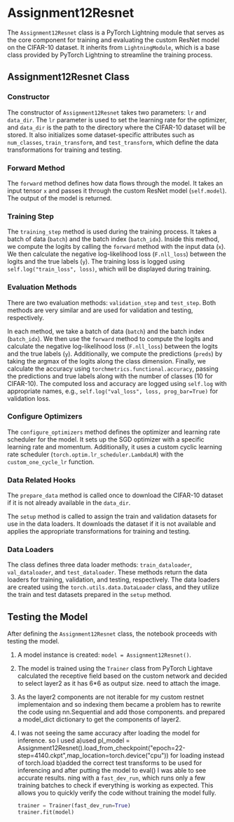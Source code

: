 # Assignment12Resnet 

The `Assignment12Resnet` class is a PyTorch Lightning module that serves as the core component for training and evaluating the custom ResNet model on the CIFAR-10 dataset. It inherits from `LightningModule`, which is a base class provided by PyTorch Lightning to streamline the training process.

## Assignment12Resnet Class

### Constructor

The constructor of `Assignment12Resnet` takes two parameters: `lr` and `data_dir`. The `lr` parameter is used to set the learning rate for the optimizer, and `data_dir` is the path to the directory where the CIFAR-10 dataset will be stored. It also initializes some dataset-specific attributes such as `num_classes`, `train_transform`, and `test_transform`, which define the data transformations for training and testing.

### Forward Method

The `forward` method defines how data flows through the model. It takes an input tensor `x` and passes it through the custom ResNet model (`self.model`). The output of the model is returned.

### Training Step

The `training_step` method is used during the training process. It takes a batch of data (`batch`) and the batch index (`batch_idx`). Inside this method, we compute the logits by calling the `forward` method with the input data (`x`). We then calculate the negative log-likelihood loss (`F.nll_loss`) between the logits and the true labels (`y`). The training loss is logged using `self.log("train_loss", loss)`, which will be displayed during training.

### Evaluation Methods

There are two evaluation methods: `validation_step` and `test_step`. Both methods are very similar and are used for validation and testing, respectively.

In each method, we take a batch of data (`batch`) and the batch index (`batch_idx`). We then use the `forward` method to compute the logits and calculate the negative log-likelihood loss (`F.nll_loss`) between the logits and the true labels (`y`). Additionally, we compute the predictions (`preds`) by taking the argmax of the logits along the class dimension. Finally, we calculate the accuracy using `torchmetrics.functional.accuracy`, passing the predictions and true labels along with the number of classes (10 for CIFAR-10). The computed loss and accuracy are logged using `self.log` with appropriate names, e.g., `self.log("val_loss", loss, prog_bar=True)` for validation loss.

### Configure Optimizers

The `configure_optimizers` method defines the optimizer and learning rate scheduler for the model. It sets up the SGD optimizer with a specific learning rate and momentum. Additionally, it uses a custom cyclic learning rate scheduler (`torch.optim.lr_scheduler.LambdaLR`) with the `custom_one_cycle_lr` function.

### Data Related Hooks

The `prepare_data` method is called once to download the CIFAR-10 dataset if it is not already available in the `data_dir`.

The `setup` method is called to assign the train and validation datasets for use in the data loaders. It downloads the dataset if it is not available and applies the appropriate transformations for training and testing.

### Data Loaders

The class defines three data loader methods: `train_dataloader`, `val_dataloader`, and `test_dataloader`. These methods return the data loaders for training, validation, and testing, respectively. The data loaders are created using the `torch.utils.data.DataLoader` class, and they utilize the train and test datasets prepared in the `setup` method.

## Testing the Model

After defining the `Assignment12Resnet` class, the notebook proceeds with testing the model.

1. A model instance is created: `model = Assignment12Resnet()`.
2. The model is trained using the `Trainer` class from PyTorch Lightave calculated the receptive field based on the custom network and decided to select layer2 as it has 6*6 as output size.
need to attach the image.



2. As the layer2 components are not iterable for my custom restnet implementaion and so indexing them became a problem has to rewrite the code using nn.Sequential
and add those components. and prepared a model_dict dictionary to get the components of layer2.
3. I was not seeing the same accuracy after loading the model for inference. so I used 
    a)used pl_model = Assignment12Resnet().load_from_checkpoint("epoch=22-step=4140.ckpt",map_location=torch.device("cpu")) for loading
      instead of torch.load
    b)added the correct test transforms to be used for inferencing and after putting the model to eval() I was able to see accurate results. ning with a `fast_dev_run`, which runs only a few training batches to check if everything is working as expected. This allows you to quickly verify the code without training the model fully.

   ```python
   trainer = Trainer(fast_dev_run=True)
   trainer.fit(model)


